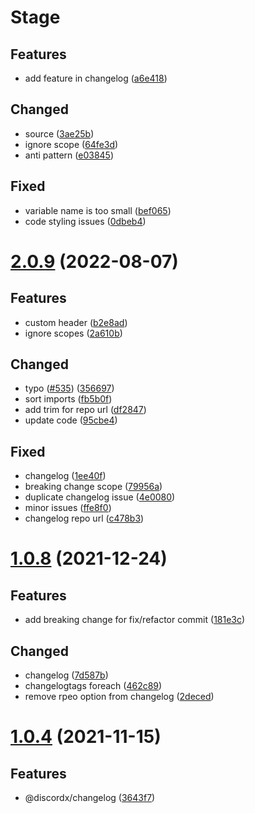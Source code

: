 # Stage

## Features

- add feature in changelog ([a6e418](https://github.com/discordx-ts/discordx/commit/a6e4188348e9bd450fdd9c160d7b18e039557e5c))

## Changed

- source ([3ae25b](https://github.com/discordx-ts/discordx/commit/3ae25be18ce3bac0320c9edeb60ec9ddf1d72947))
- ignore scope ([64fe3d](https://github.com/discordx-ts/discordx/commit/64fe3d26870c0db8bab7d0da7669f64398c5c014))
- anti pattern ([e03845](https://github.com/discordx-ts/discordx/commit/e038451bb1711fc362cb98338e0b66ec8a2ffac8))

## Fixed

- variable name is too small ([bef065](https://github.com/discordx-ts/discordx/commit/bef0651eb9aee533d2a611429bd7609de348e6b4))
- code styling issues ([0dbeb4](https://github.com/discordx-ts/discordx/commit/0dbeb455bcd880051e882ef1e5c1d976ff6d4e73))

# [2.0.9](https://github.com/discordx-ts/discordx/releases/tag/changelog-2.0.9) (2022-08-07)

## Features

- custom header ([b2e8ad](https://github.com/discordx-ts/discordx/commit/b2e8ad42b41a15d2f3ab43230b37543de0af84a0))
- ignore scopes ([2a610b](https://github.com/discordx-ts/discordx/commit/2a610befe7cc0e2a5abf4a7351c97bc39497ddb0))

## Changed

- typo ([#535](https://github.com/discordx-ts/discordx/issues/535)) ([356697](https://github.com/discordx-ts/discordx/commit/356697e0af3e8db832d80d38d671f7e75eae68aa))
- sort imports ([fb5b0f](https://github.com/discordx-ts/discordx/commit/fb5b0f82661313a4e9e6638db71670a7fb524ac2))
- add trim for repo url ([df2847](https://github.com/discordx-ts/discordx/commit/df284702428ee5a021c007e3c44cc2e5c71a332d))
- update code ([95cbe4](https://github.com/discordx-ts/discordx/commit/95cbe4b06c7450a0485ba34774d24488074545d1))

## Fixed

- changelog ([1ee40f](https://github.com/discordx-ts/discordx/commit/1ee40f417a44cbacc891bb642a8f9e7358c73823))
- breaking change scope ([79956a](https://github.com/discordx-ts/discordx/commit/79956ad2b8cb83e3fdcdf22ec922328eea56be1e))
- duplicate changelog issue ([4e0080](https://github.com/discordx-ts/discordx/commit/4e00801d75b447893c779cde1f2215c7dc719223))
- minor issues ([ffe8f0](https://github.com/discordx-ts/discordx/commit/ffe8f05d0fa03714eaa29504fa9c4deea2d9502b))
- changelog repo url ([c478b3](https://github.com/discordx-ts/discordx/commit/c478b3a79cc690615180e0e31279d2d957792bc3))

# [1.0.8](https://github.com/discordx-ts/discordx/releases/tag/changelog-1.0.8) (2021-12-24)

## Features

- add breaking change for fix/refactor commit ([181e3c](https://github.com/discordx-ts/discordx/commit/181e3ca625cec64558a5c30022ce8c2b0a36f8fc))

## Changed

- changelog ([7d587b](https://github.com/discordx-ts/discordx/commit/7d587bf3fff4dce04efe24cc736ef0d2ba10fee4))
- changelogtags foreach ([462c89](https://github.com/discordx-ts/discordx/commit/462c89cbbff638f353b8d3949e9869666d524682))
- remove rpeo option from changelog ([2deced](https://github.com/discordx-ts/discordx/commit/2decedaec72f9f1a3c2b349dfa442e485c273965))

# [1.0.4](https://github.com/discordx-ts/discordx/releases/tag/changelog-1.0.4) (2021-11-15)

## Features

- @discordx/changelog ([3643f7](https://github.com/discordx-ts/discordx/commit/3643f7a02d2a27f45e7a66418c1756703235a0a7))
